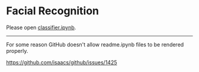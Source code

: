 # Facial Recognition

Please open [classifier.ipynb](/classifier.ipynb).

---

For some reason GitHub doesn't allow readme.ipynb files to be rendered properly.

https://github.com/isaacs/github/issues/1425